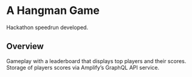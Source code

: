 # A Hangman Game

Hackathon speedrun developed.

## Overview

Gameplay with a leaderboard that displays top players and their scores.\
Storage of players scores via Amplify’s GraphQL API service.